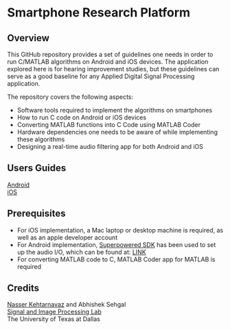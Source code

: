 # Smartphone Research Platform

## Overview

This GitHub repository provides a set of guidelines one needs in order to run C/MATLAB algorithms on Android and iOS devices. The application explored here is for hearing improvement studies, but these guidelines can serve as a good baseline for any Applied Digital Signal Processing application.

The repository covers the following aspects:
* Software tools required to implement the algorithms on smartphones
* How to run C code on Android or iOS devices
* Converting MATLAB functions into C Code using MATLAB Coder
* Hardware dependencies one needs to be aware of while implementing these algorithms
* Designing a real-time audio filtering app for both Android and iOS

## Users Guides

[Android](UsersGuide-SmartphoneResearchPlatform-Android.pdf)<br>
[iOS](UsersGuide-SmartphoneResearchPlatform-iOS.pdf)

## Prerequisites

- For iOS implementation, a Mac laptop or desktop machine is required, as well as an apple developer account
- For Android implementation, [Superpowered SDK](https://superpowered.com) has been used to set up the audio I/O, which can be found at: [LINK](https://github.com/superpoweredSDK/Low-Latency-Android-iOS-Linux-Windows-tvOS-macOS-Interactive-Audio-Platform)
- For converting MATLAB code to C, MATLAB Coder app for MATLAB is required

## Credits

[Nasser Kehtarnavaz](http://www.utdallas.edu/~kehtar/) and Abhishek Sehgal<br>
[Signal and Image Processing Lab](http://www.utdallas.edu/~kehtar/SIP/index.htm)<br>
The University of Texas at Dallas<br>
